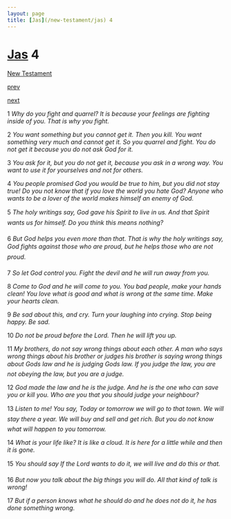 ```yaml
---
layout: page
title: [Jas](/new-testament/jas) 4
---
```


# [Jas](/new-testament/jas) 4

[New Testament](/new-testament)


[prev](/new-testament/jas/jas-3.html)


[next](/new-testament/jas/jas-5.html)

1 _Why do you fight and quarrel? It is because your feelings are fighting inside of you. That is why you fight._

2 _You want something but you cannot get it. Then you kill. You want something very much and cannot get it. So you quarrel and fight. You do not get it because you do not ask God for it._

3 _You ask for it, but you do not get it, because you ask in a wrong way. You want to use it for yourselves and not for others._

4 _You people promised God you would be true to him, but you did not stay true! Do you not know that if you love the world you hate God? Anyone who wants to be a lover of the world makes himself an enemy of God._

5 _The holy writings say, God gave his Spirit to live in us. And that Spirit wants us for himself. Do you think this means nothing?_

6 _But God helps you even more than that. That is why the holy writings say, God fights against those who are proud, but he helps those who are not proud._

7 _So let God control you. Fight the devil and he will run away from you._

8 _Come to God and he will come to you. You bad people, make your hands clean! You love what is good and what is wrong at the same time. Make your hearts clean._

9 _Be sad about this, and cry. Turn your laughing into crying. Stop being happy. Be sad._

10 _Do not be proud before the Lord. Then he will lift you up._

11 _My brothers, do not say wrong things about each other. A man who says wrong things about his brother or judges his brother is saying wrong things about Gods law and he is judging Gods law. If you judge the law, you are not obeying the law, but you are a judge._

12 _God made the law and he is the judge. And he is the one who can save you or kill you.  Who are you that you should judge your neighbour?_

13 _Listen to me! You say, Today or tomorrow we will go to that town. We will stay there a year. We will buy and sell and get rich. But you do not know what will happen to you tomorrow._

14 _What is your life like? It is like a cloud. It is here for a little while and then it is gone._

15 _You should say If the Lord wants to do it, we will live and do this or that._

16 _But now you talk about the big things you will do. All that kind of talk is wrong!_

17 _But if a person knows what he should do and he does not do it, he has done something wrong._

